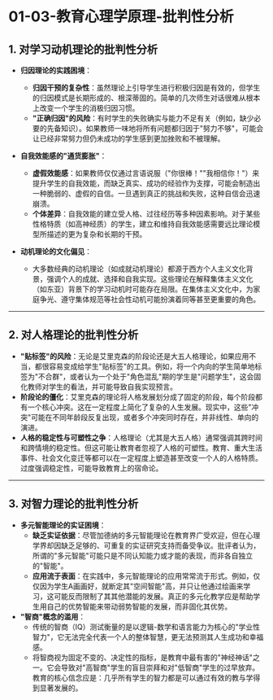 # 01-03-教育心理学原理-批判性分析

## 1. 对学习动机理论的批判性分析

- **归因理论的实践困境**：
  - **归因干预的复杂性**：虽然理论上引导学生进行积极归因是有效的，但学生的归因模式是长期形成的、根深蒂固的。简单的几次师生对话很难从根本上改变一个学生的消极归因习惯。
  - **"正确归因"的风险**：有时学生的失败确实与能力不足有关（例如，缺少必要的先备知识）。如果教师一味地将所有问题都归因于"努力不够"，可能会让已经非常努力但仍未成功的学生感到更加挫败和不被理解。

- **自我效能感的"通货膨胀"**：
  - **虚假效能感**：如果教师仅仅通过言语说服（"你很棒！""我相信你！"）来提升学生的自我效能，而缺乏真实、成功的经验作为支撑，可能会制造出一种脆弱的、虚假的自信。一旦遇到真正的挑战和失败，这种自信会迅速崩溃。
  - **个体差异**：自我效能的建立受人格、过往经历等多种因素影响。对于某些性格特质（如高神经质）的学生，建立和维持自我效能感需要远比理论模型所描述的更为复杂和长期的干预。

- **动机理论的文化偏见**：
  - 大多数经典的动机理论（如成就动机理论）都源于西方个人主义文化背景，强调个人的成就、选择和自我实现。这些理论在解释集体主义文化（如东亚）背景下的学习动机时可能存在局限。在集体主义文化中，为家庭争光、遵守集体规范等社会性动机可能扮演着同等甚至更重要的角色。

---

## 2. 对人格理论的批判性分析

- **"贴标签"的风险**：无论是艾里克森的阶段论还是大五人格理论，如果应用不当，都很容易变成给学生"贴标签"的工具。例如，将一个内向的学生简单地标签为"不合群"，或者认为一个处于"角色混乱"期的学生是"问题学生"，这会固化教师对学生的看法，并可能导致自我实现预言。
- **阶段论的僵化**：艾里克森的理论将人格发展划分成了固定的阶段，每个阶段都有一个核心冲突。这在一定程度上简化了复杂的人生发展。现实中，这些"冲突"可能在不同年龄段反复出现，或者多个冲突同时存在，并非线性、单向的演进。
- **人格的稳定性与可塑性之争**：人格理论（尤其是大五人格）通常强调其跨时间和跨情境的稳定性。但这可能让教育者忽视了人格的可塑性。教育、重大生活事件、社会文化变迁等都可以在一定程度上塑造甚至改变一个人的人格特质。过度强调稳定性，可能导致教育上的宿命论。

---

## 3. 对智力理论的批判性分析

- **多元智能理论的实证困境**：
  - **缺乏实证依据**：尽管加德纳的多元智能理论在教育界广受欢迎，但在心理学界却因缺乏足够的、可重复的实证研究支持而备受争议。批评者认为，所谓的"多元智能"可能只是不同认知能力或才能的表现，而非各自独立的"智能"。
  - **应用流于表面**：在实践中，多元智能理论的应用常常流于形式。例如，仅仅因为学生A画画好，就断定其"空间智能"高，并只让他通过绘画来学习，这可能反而限制了其其他潜能的发展。真正的多元化教学应是帮助学生用自己的优势智能来带动弱势智能的发展，而非固化其优势。
- **"智商"概念的滥用**：
  - 传统的智商（IQ）测试衡量的是以逻辑-数学和语言能力为核心的"学业性智力"，它无法完全代表一个人的整体智慧，更无法预测其人生成功和幸福感。
  - 将智商视为固定不变的、决定性的指标，是教育中最有害的"神经神话"之一。它会导致对"高智商"学生的盲目崇拜和对"低智商"学生的过早放弃。教育的核心信念应是：几乎所有学生的智力都是可以通过有效的教与学得到显著发展的。
